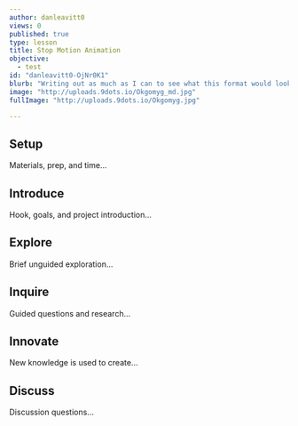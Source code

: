 ```yaml
---
author: danleavitt0
views: 0
published: true
type: lesson
title: Stop Motion Animation
objective: 
  - test
id: "danleavitt0-OjNr0K1"
blurb: "Writing out as much as I can to see what this format would look like. You could say that this is a #tester to see what will happen. Finish w"
image: "http://uploads.9dots.io/Okgomyg_md.jpg"
fullImage: "http://uploads.9dots.io/Okgomyg.jpg"

---
```


## Setup
Materials, prep, and time...

## Introduce
Hook, goals, and project introduction...

## Explore
Brief unguided exploration...

## Inquire
Guided questions and research...

## Innovate
New knowledge is used to create...

## Discuss
Discussion questions...

